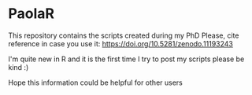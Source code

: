 # PaolaR
This repository contains the scripts created during my PhD
Please, cite reference in case you use it: https://doi.org/10.5281/zenodo.11193243

I'm quite new in R and it is the first time I try to post my scripts please be kind :)

Hope this information could be helpful for other users 
